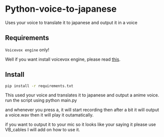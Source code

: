 # Python-voice-to-japanese
Uses your voice to translate it to japanese  and output it in a voice


## Requirements
`Voicevox engine` only!

Well if you want install voicevox engine, please read [this](https://github.com/VOICEVOX/voicevox_engine/blob/master/README.md).

## Install
```sh
pip install -r requirements.txt
```

This used your voice and translates it to japanese and output a anime voice.
run the script using python main.py

and whenever you press a, it will start recording then after a bit it will output a voice.wav then it will play it outamatically.

if you want to output it to your mic so it looks like your saying it
please use VB_cables I will add on how to use it.
